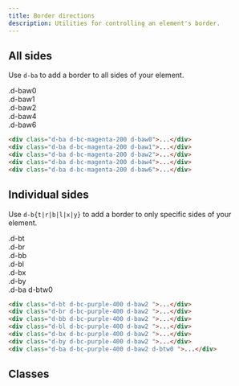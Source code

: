 ```yaml
---
title: Border directions
description: Utilities for controlling an element's border.
---
```


## All sides

Use `d-ba` to add a border to all sides of your element.

<code-well-header class="d-fl-col5 d-flg8 d-fw-wrap d-p24 d-bgc-magenta-100 d-bgo50 d-w100p d-hmn102">
  <div class="d-fl-center d-p16 d-ba d-bc-magenta-200 d-baw0 d-bgc-magenta-100 d-fs-200 d-fw-bold">.d-baw0</div>
  <div class="d-fl-center d-p16 d-ba d-bc-magenta-200 d-baw1 d-bgc-magenta-100 d-fs-200 d-fw-bold">.d-baw1</div>
  <div class="d-fl-center d-p16 d-ba d-bc-magenta-200 d-baw2 d-bgc-magenta-100 d-fs-200 d-fw-bold">.d-baw2</div>
  <div class="d-fl-center d-p16 d-ba d-bc-magenta-200 d-baw4 d-bgc-magenta-100 d-fs-200 d-fw-bold">.d-baw4</div>
  <div class="d-fl-center d-p16 d-ba d-bc-magenta-200 d-baw6 d-bgc-magenta-100 d-fs-200 d-fw-bold">.d-baw6</div>
</code-well-header>

```html
<div class="d-ba d-bc-magenta-200 d-baw0">...</div>
<div class="d-ba d-bc-magenta-200 d-baw1">...</div>
<div class="d-ba d-bc-magenta-200 d-baw2">...</div>
<div class="d-ba d-bc-magenta-200 d-baw4">...</div>
<div class="d-ba d-bc-magenta-200 d-baw6">...</div>
```

## Individual sides

Use `d-b{t|r|b|l|x|y}` to add a border to only specific sides of your element.

<code-well-header class="d-fl-col4 d-flg8 d-fw-wrap d-p24 d-bgc-purple-100 d-bgo50 d-w100p d-hmn102">
  <div class="d-fl-center d-p16 d-bt d-bc-purple-400 d-baw2 d-bgc-purple-100 d-fs-200 d-fw-bold">.d-bt</div>
  <div class="d-fl-center d-p16 d-br d-bc-purple-400 d-baw2 d-bgc-purple-100 d-fs-200 d-fw-bold">.d-br</div>
  <div class="d-fl-center d-p16 d-bb d-bc-purple-400 d-baw2 d-bgc-purple-100 d-fs-200 d-fw-bold">.d-bb</div>
  <div class="d-fl-center d-p16 d-bl d-bc-purple-400 d-baw2 d-bgc-purple-100 d-fs-200 d-fw-bold">.d-bl</div>
  <div class="d-fl-center d-p16 d-bx d-bc-purple-400 d-baw2 d-bgc-purple-100 d-fs-200 d-fw-bold">.d-bx</div>
  <div class="d-fl-center d-p16 d-by d-bc-purple-400 d-baw2 d-bgc-purple-100 d-fs-200 d-fw-bold">.d-by</div>
  <div class="d-fl-center d-p16 d-ba d-bc-purple-400 d-baw2 d-btw0 d-bgc-purple-100 d-fs-200 d-fw-bold">.d-ba d-btw0</div>
</code-well-header>

```html
<div class="d-bt d-bc-purple-400 d-baw2 ">...</div>
<div class="d-br d-bc-purple-400 d-baw2 ">...</div>
<div class="d-bb d-bc-purple-400 d-baw2 ">...</div>
<div class="d-bl d-bc-purple-400 d-baw2 ">...</div>
<div class="d-bx d-bc-purple-400 d-baw2 ">...</div>
<div class="d-by d-bc-purple-400 d-baw2 ">...</div>
<div class="d-ba d-bc-purple-400 d-baw2 d-btw0 ">...</div>
```

<script setup>
  import { directions } from '@data/borders.json';
</script>

## Classes

<utility-class-table>
  <template #content>
    <tbody>
      <tr v-for="i in directions">
        <th scope="row" class="d-ff-mono d-fc-purple-400 d-fw-normal d-fs-100">.d-b{{ i[0] }}</th>
        <td class="d-ff-mono d-fs-100">
          <span v-if="i === 'y'">
            border-top: var(--su1) solid !important;<br/>
            border-bottom: var(--su1) solid !important;
          </span>
          <span v-else-if="i === 'x'">
            border-right: var(--su1) solid !important;<br/>
            border-left: var(--su1) solid !important;
          </span>
          <span v-else>
            border-{{i}}: var(--su1) solid !important;
          </span>
        </td>
      </tr>
    </tbody>
  </template>
</utility-class-table>
